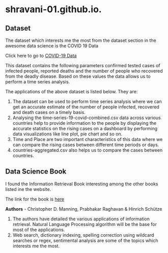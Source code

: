# shravani-01.github.io.
## Dataset
The dataset which interests me the most from the dataset section in the awesome data science is the COVID 19 Data

Click here to go to [COVID-19 Data](https://github.com/datasets/covid-19)

This dataset contains the following parameters confirmed tested cases of infected people, reported deaths and the number of people who recovered from the deadly disease. Based on these values the data allows us to perform a time series analysis.

The applications of the above dataset is listed below. They are:

1. The dataset can be used to perform time series analysis where we can get an accurate estimate of the number of people infected, recovered and death cases on a timely basis.
2. Analysing the time-series-19-covid-combined.csv data across various countries help to provide information to the people by displaying the accurate statistics on the rising cases on a dashboard by performing data visualizations like line plot, pie chart and so on.
3. Time and Place are two important characteristics of this data where we can compare the rising cases between different time periods or days.
4. countries-aggregated.csv also helps us to compare the cases between countries.

## Data Science Book

I found the Information Retrieval Book interesting among the other books listed ine the website.

The link for the book is [here]()

**Authors** -  Christopher D. Manning, Prabhakar Raghavan & Hinrich Schütze

1. The authors have detailed the various applications of information retrieval. Natural Language Processing algorithm will be the base for most of the applications.
2. Web search, dictionary indexing, spelling correction using wildcard searches or regex, sentimental analysis are some of the topics which interests me the most.  


